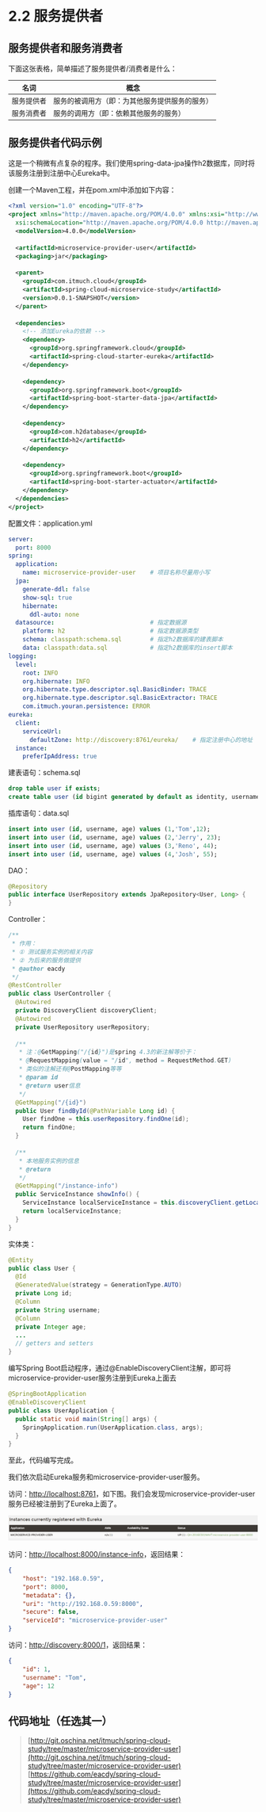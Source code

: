 # 2.2 服务提供者

## 服务提供者和服务消费者

下面这张表格，简单描述了服务提供者/消费者是什么：

| 名词    | 概念                      |
| ----- | ----------------------- |
| 服务提供者 | 服务的被调用方（即：为其他服务提供服务的服务） |
| 服务消费者 | 服务的调用方（即：依赖其他服务的服务）     |



## 服务提供者代码示例

这是一个稍微有点复杂的程序。我们使用spring-data-jpa操作h2数据库，同时将该服务注册到注册中心Eureka中。

创建一个Maven工程，并在pom.xml中添加如下内容：

```xml
<?xml version="1.0" encoding="UTF-8"?>
<project xmlns="http://maven.apache.org/POM/4.0.0" xmlns:xsi="http://www.w3.org/2001/XMLSchema-instance"
  xsi:schemaLocation="http://maven.apache.org/POM/4.0.0 http://maven.apache.org/xsd/maven-4.0.0.xsd">
  <modelVersion>4.0.0</modelVersion>

  <artifactId>microservice-provider-user</artifactId>
  <packaging>jar</packaging>

  <parent>
    <groupId>com.itmuch.cloud</groupId>
    <artifactId>spring-cloud-microservice-study</artifactId>
    <version>0.0.1-SNAPSHOT</version>
  </parent>

  <dependencies>
    <!-- 添加Eureka的依赖 -->
    <dependency>
      <groupId>org.springframework.cloud</groupId>
      <artifactId>spring-cloud-starter-eureka</artifactId>
    </dependency>

    <dependency>
      <groupId>org.springframework.boot</groupId>
      <artifactId>spring-boot-starter-data-jpa</artifactId>
    </dependency>

    <dependency>
      <groupId>com.h2database</groupId>
      <artifactId>h2</artifactId>
    </dependency>

    <dependency>
      <groupId>org.springframework.boot</groupId>
      <artifactId>spring-boot-starter-actuator</artifactId>
    </dependency>
  </dependencies>
</project>
```

配置文件：application.yml

```yaml
server:
  port: 8000
spring:
  application:
    name: microservice-provider-user    # 项目名称尽量用小写
  jpa:
    generate-ddl: false
    show-sql: true
    hibernate:
      ddl-auto: none
  datasource:                           # 指定数据源
    platform: h2                        # 指定数据源类型
    schema: classpath:schema.sql        # 指定h2数据库的建表脚本
    data: classpath:data.sql            # 指定h2数据库的insert脚本
logging:
  level:
    root: INFO
    org.hibernate: INFO
    org.hibernate.type.descriptor.sql.BasicBinder: TRACE
    org.hibernate.type.descriptor.sql.BasicExtractor: TRACE
    com.itmuch.youran.persistence: ERROR
eureka:
  client:
    serviceUrl:
      defaultZone: http://discovery:8761/eureka/    # 指定注册中心的地址
  instance:
    preferIpAddress: true
```

建表语句：schema.sql

```sql
drop table user if exists;
create table user (id bigint generated by default as identity, username varchar(255), age int, primary key (id));
```

插库语句：data.sql

```sql
insert into user (id, username, age) values (1,'Tom',12);
insert into user (id, username, age) values (2,'Jerry', 23);
insert into user (id, username, age) values (3,'Reno', 44);
insert into user (id, username, age) values (4,'Josh', 55);
```

DAO：

```java
@Repository
public interface UserRepository extends JpaRepository<User, Long> {
}
```

Controller：

```java
/**
 * 作用：
 * ① 测试服务实例的相关内容
 * ② 为后来的服务做提供
 * @author eacdy
 */
@RestController
public class UserController {
  @Autowired
  private DiscoveryClient discoveryClient;
  @Autowired
  private UserRepository userRepository;

  /**
   * 注：@GetMapping("/{id}")是spring 4.3的新注解等价于：
   * @RequestMapping(value = "/id", method = RequestMethod.GET)
   * 类似的注解还有@PostMapping等等
   * @param id
   * @return user信息
   */
  @GetMapping("/{id}")
  public User findById(@PathVariable Long id) {
    User findOne = this.userRepository.findOne(id);
    return findOne;
  }

  /**
   * 本地服务实例的信息
   * @return
   */
  @GetMapping("/instance-info")
  public ServiceInstance showInfo() {
    ServiceInstance localServiceInstance = this.discoveryClient.getLocalServiceInstance();
    return localServiceInstance;
  }
}
```

实体类：

```java
@Entity
public class User {
  @Id
  @GeneratedValue(strategy = GenerationType.AUTO)
  private Long id;
  @Column
  private String username;
  @Column
  private Integer age;
  ...
  // getters and setters
}
```

编写Spring Boot启动程序，通过@EnableDiscoveryClient注解，即可将microservice-provider-user服务注册到Eureka上面去

```java
@SpringBootApplication
@EnableDiscoveryClient
public class UserApplication {
  public static void main(String[] args) {
    SpringApplication.run(UserApplication.class, args);
  }
}
```

至此，代码编写完成。

我们依次启动Eureka服务和microservice-provider-user服务。

访问：[http://localhost:8761](http://localhost:8761)，如下图。我们会发现microservice-provider-user服务已经被注册到了Eureka上面了。

![user-service服务注册到Eureka上](images/eureka-with-provider.png)

访问：[http://localhost:8000/instance-info](http://localhost:8000/instance-info)，返回结果：

```json
{
    "host": "192.168.0.59",
    "port": 8000,
    "metadata": {},
    "uri": "http://192.168.0.59:8000",
    "secure": false,
    "serviceId": "microservice-provider-user"
}
```

访问：[http://discovery:8000/1](http://discovery:8000/1)，返回结果：

```json
{
    "id": 1,
    "username": "Tom",
    "age": 12
}
```




## 代码地址（任选其一）

>[http://git.oschina.net/itmuch/spring-cloud-study/tree/master/microservice-provider-user](http://git.oschina.net/itmuch/spring-cloud-study/tree/master/microservice-provider-user)
>[https://github.com/eacdy/spring-cloud-study/tree/master/microservice-provider-user](https://github.com/eacdy/spring-cloud-study/tree/master/microservice-provider-user)




